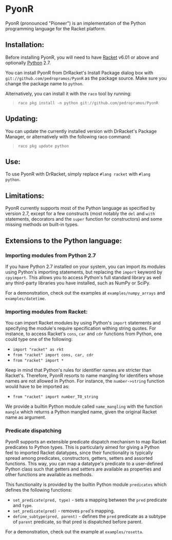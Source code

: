 PyonR
=====

PyonR (pronounced "Pioneer") is an implementation of the Python programming language for the Racket platform.

## Installation:

Before installing PyonR, you will need to have [Racket](http://www.racket-lang.org/) v6.01 or above and optionally [Python](https://www.python.org/) 2.7.

You can install PyonR from DrRacket's Install Package dialog box with `git://github.com/pedropramos/PyonR` as the package source. Make sure you change the package name to `python`.

Alternatively, you can install it with the `raco` tool by running:

> `raco pkg install -n python git://github.com/pedropramos/PyonR`



## Updating:

You can update the currently installed version with DrRacket's Package Manager, or alternatively with the following raco command:

> `raco pkg update python`



## Use:

To use PyonR with DrRacket, simply replace `#lang racket` with `#lang python`.




## Limitations:

PyonR currently supports most of the Python language as specified by version 2.7, except for a few constructs (most notably the `del` and `with` statements, decorators and the `super` function for constructors) and some missing methods on built-in types.



## Extensions to the Python language:

### Importing modules from Python 2.7

If you have Python 2.7 installed on your system, you can import its modules using Python's importing statements, but replacing the `import` keyword by `cpyimport`. This allows you to access Python's full standard library as well any third-party libraries you have installed, such as NumPy or SciPy.

For a demonstration, check out the examples at `examples/numpy_arrays` and `examples/datetime`.


### Importing modules from Racket:

You can import Racket modules by using Python's `import` statements and specifying the module's require specification withing string quotes. For instance, to access Racket's `cons`, `car` and `cdr` functions from Python, one could type one of the following:

* `import "racket" as rkt`
* `from "racket" import cons, car, cdr` 
* `from "racket" import *`

Keep in mind that Python's rules for identifier names are stricter than Racket's. Therefore, PyonR resorts to name mangling for identifiers whose names are not allowed in Python. For instance, the `number->string` function would have to be imported as:

* `from "racket" import number_TO_string`

We provide a builtin Python module called `name_mangling` with the function `mangle` which returns a Python mangled name, given the original Racket name as argument.

### Predicate dispatching

PyonR supports an extensible predicate dispatch mechanism
to map Racket predicates to Python types. This is particularly aimed for giving a Python feel to imported Racket datatypes, since their functionality is typically spread among predicates, constructors, getters, setters and assorted functions. This way, you can map a datatype's predicate to a user-defined Python class such that getters and setters are available as properties and other functions are available as methods.

This functionality is provided by the builtin Python module `predicates` which defines the following functions:

* `set_predicate(pred, type)` - sets a mapping between the `pred` predicate and `type`.
* `set_predicate(pred)` - removes `pred`'s mapping.
* `define_subtype(pred, parent)` - defines the `pred` predicate as a subtype of `parent` predicate, so that pred is dispatched before parent.

For a demonstration, check out the example at `examples/rosetta`.